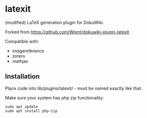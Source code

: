 # latexit

(modified) LaTeX generation plugin for DokuWiki.

Forked from https://github.com/Wrent/dokuwiki-plugin-latexit.

Compatible with:
- imagereference
- zotero
- mathjax

## Installation

Place code into lib/plugins/latexit/ - must be named exactly like that.

Make sure your system has php zip functionality:

```
sudo apt update
sudo apt install php-zip
```
